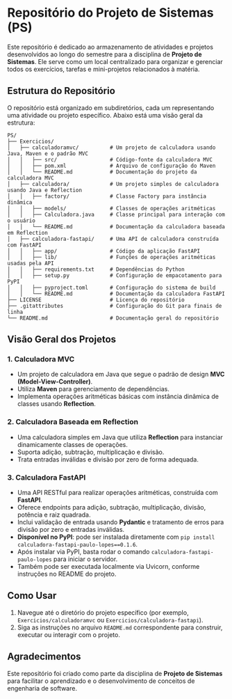 # Repositório do Projeto de Sistemas (PS)

Este repositório é dedicado ao armazenamento de atividades e projetos desenvolvidos ao longo do semestre para a disciplina de **Projeto de Sistemas**. Ele serve como um local centralizado para organizar e gerenciar todos os exercícios, tarefas e mini-projetos relacionados à matéria.

## Estrutura do Repositório

O repositório está organizado em subdiretórios, cada um representando uma atividade ou projeto específico. Abaixo está uma visão geral da estrutura:

```
PS/
├── Exercicios/
│   ├── calculadoramvc/          # Um projeto de calculadora usando Java, Maven e o padrão MVC
│   │   ├── src/                 # Código-fonte da calculadora MVC
│   │   ├── pom.xml              # Arquivo de configuração do Maven
│   │   └── README.md            # Documentação do projeto da calculadora MVC
│   ├── calculadora/             # Um projeto simples de calculadora usando Java e Reflection
│   │   ├── factory/             # Classe Factory para instância dinâmica
│   │   ├── models/              # Classes de operações aritméticas
│   │   ├── Calculadora.java     # Classe principal para interação com o usuário
│   │   └── README.md            # Documentação da calculadora baseada em Reflection
│   ├── calculadora-fastapi/     # Uma API de calculadora construída com FastAPI
│   │   ├── app/                 # Código da aplicação FastAPI
│   │   ├── lib/                 # Funções de operações aritméticas usadas pela API
│   │   ├── requirements.txt     # Dependências do Python
│   │   ├── setup.py             # Configuração de empacotamento para PyPI
│   │   ├── pyproject.toml       # Configuração do sistema de build
│   │   └── README.md            # Documentação da calculadora FastAPI
├── LICENSE                      # Licença do repositório
├── .gitattributes               # Configuração do Git para finais de linha
└── README.md                    # Documentação geral do repositório
```

## Visão Geral dos Projetos

### 1. **Calculadora MVC**
- Um projeto de calculadora em Java que segue o padrão de design **MVC (Model-View-Controller)**.
- Utiliza **Maven** para gerenciamento de dependências.
- Implementa operações aritméticas básicas com instância dinâmica de classes usando **Reflection**.

### 2. **Calculadora Baseada em Reflection**
- Uma calculadora simples em Java que utiliza **Reflection** para instanciar dinamicamente classes de operações.
- Suporta adição, subtração, multiplicação e divisão.
- Trata entradas inválidas e divisão por zero de forma adequada.

### 3. **Calculadora FastAPI**
- Uma API RESTful para realizar operações aritméticas, construída com **FastAPI**.
- Oferece endpoints para adição, subtração, multiplicação, divisão, potência e raiz quadrada.
- Inclui validação de entrada usando **Pydantic** e tratamento de erros para divisão por zero e entradas inválidas.
- **Disponível no PyPI**: pode ser instalada diretamente com `pip install calculadora-fastapi-paulo-lopes==0.1.6`.
- Após instalar via PyPI, basta rodar o comando `calculadora-fastapi-paulo-lopes` para iniciar o servidor.
- Também pode ser executada localmente via Uvicorn, conforme instruções no README do projeto.

## Como Usar

1. Navegue até o diretório do projeto específico (por exemplo, `Exercicios/calculadoramvc` ou `Exercicios/calculadora-fastapi`).
2. Siga as instruções no arquivo `README.md` correspondente para construir, executar ou interagir com o projeto.

## Agradecimentos

Este repositório foi criado como parte da disciplina de **Projeto de Sistemas** para facilitar o aprendizado e o desenvolvimento de conceitos de engenharia de software.
